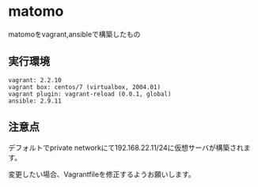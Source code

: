 # matomo
matomoをvagrant,ansibleで構築したもの

## 実行環境
```
vagrant: 2.2.10
vagrant box: centos/7 (virtualbox, 2004.01)
vagrant plugin: vagrant-reload (0.0.1, global)
ansible: 2.9.11
```

## 注意点

デフォルトでprivate networkにて192.168.22.11/24に仮想サーバが構築されます。

変更したい場合、Vagrantfileを修正するようお願いします。
